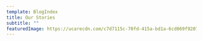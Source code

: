 ```yaml
---
template: BlogIndex
title: Our Stories
subtitle: ""
featuredImage: https://ucarecdn.com/c7d7115c-70fd-415a-bd1a-6cd069f92070/
---
```

